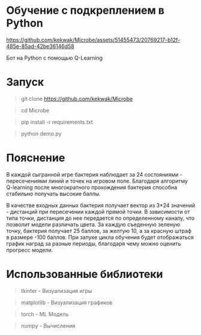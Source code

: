 # Обучение с подкреплением в Python


https://github.com/kekwak/Microbe/assets/51455473/20769217-b12f-485e-85ad-42be36146d58


Бот на Python с помощью Q-Learning

# Запуск
>git clone https://github.com/kekwak/Microbe

>cd Microbe

>pip install -r requirements.txt

>python demo.py

# Пояснение
В каждой сыгранной игре бактерия наблюдает за 24 состояниями - пересечениями линий и точек на игровом поле. Благодаря алгоритму Q-learning после многократного прохождения бактерия способна стабильно получать высокие баллы.

В качестве входных данных бактерия получает вектор из 3*24 значений - дистанций при пересечении каждой прямой точки. В зависимости от типа точки, дистанция до нее передается по определенному каналу, что позволит модели различать цвета. За каждую съеденную зеленую точку, бактерия получает 25 баллов, за желтую 10, а за красную штраф в размере -100 баллов. При запуке цикла обучения будет отображаться график наград за разные периоды, благодаря чему можно оценить прогресс модели.

# Использованные библиотеки
>tkinter - Визуализация игры

>matplotlib - Визуализация графиков

>torch - ML Модель

>numpy - Вычисления
